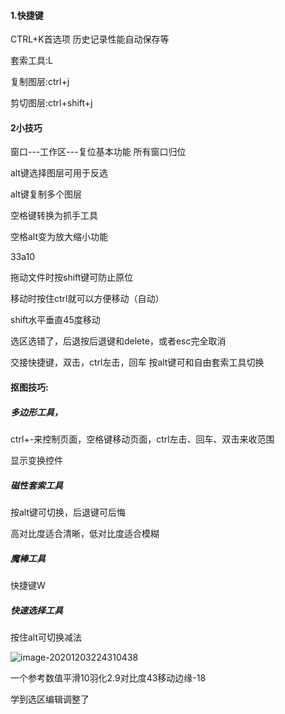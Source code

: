 #### 1.快捷键

CTRL+K首选项  历史记录性能自动保存等

套索工具:L

复制图层:ctrl+j

剪切图层:ctrl+shift+j

#### 2小技巧

窗口---工作区---复位基本功能	所有窗口归位

alt键选择图层可用于反选

alt键复制多个图层

空格键转换为抓手工具

空格alt变为放大缩小功能

33a10

拖动文件时按shift键可防止原位

移动时按住ctrl就可以方便移动（自动）

shift水平垂直45度移动



选区选错了，后退按后退键和delete，或者esc完全取消

交接快捷键，双击，ctrl左击，回车 按alt键可和自由套索工具切换

#### 抠图技巧:

##### 多边形工具，

ctrl+-来控制页面，空格键移动页面，ctrl左击、回车、双击来收范围

显示变换控件

##### 磁性套索工具

按alt键可切换，后退键可后悔

高对比度适合清晰，低对比度适合模糊

##### 魔棒工具

快捷键W

##### 快速选择工具

按住alt可切换减法

![image-20201203224310438](C:\Users\chenxiaojun\AppData\Roaming\Typora\typora-user-images\image-20201203224310438.png)



一个参考数值平滑10羽化2.9对比度43移动边缘-18

学到选区编辑调整了